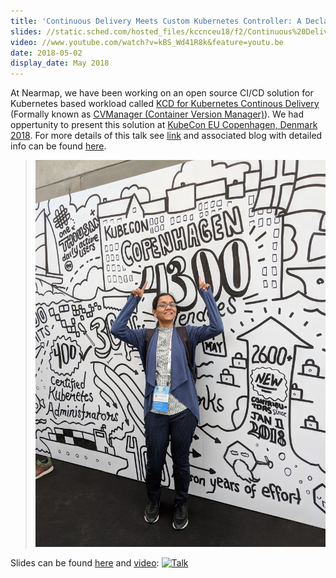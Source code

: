 ```yaml
---
title: 'Continuous Delivery Meets Custom Kubernetes Controller: A Declarative Configuration Approach to CI/CD'
slides: //static.sched.com/hosted_files/kccnceu18/f2/Continuous%20Delivery%20Meets%20Custom%20Kubernetes%20Controller-%20A%20Declarative%20Configuration%20Approach%20to%20CICD.pdf
video: //www.youtube.com/watch?v=kBS_Wd41R8k&feature=youtu.be
date: 2018-05-02
display_date: May 2018
---
```


At Nearmap, we have been working on an open source CI/CD solution for Kubernetes based workload called [KCD for Kubernetes Continous Delivery][kcd] (Formally known as [CVManager (Container Version Manager)][cvmanager]). We had oppertunity to present this solution at [KubeCon EU Copenhagen, Denmark 2018][kubecon_eu_2018]. For more details of this talk see [link][kubecon_eu_kcd] and associated blog with detailed info can be found [here][nearmap_blog_kcd].


<!-- {: .oversized} -->
> ![](/images/kube_con_eu_2018.jpg)

Slides can be found [here][slides] and [video]: 
[![Talk](http://img.youtube.com/vi/kBS_Wd41R8k/0.jpg)](https://www.youtube.com/watch?v=kBS_Wd41R8k)


[#suneetamall]: //twitter.com/search?q=suneetamall
[kcd]: //github.com/nearmap/kcd
[cvmanager]: //github.com/nearmap/cvmanager
[kubecon_eu_2018]: //events.linuxfoundation.org/events/kubecon-cloudnativecon-europe-2018/
[kubecon_eu_kcd]: //kccnceu18.sched.com/event/DquY/continuous-delivery-meets-custom-kubernetes-controller-a-declarative-configuration-approach-to-cicd-suneeta-mall-simon-cochrane-nearmap-intermediate-skill-level-slides-attached
[nearmap_blog_kcd]: //nearmap.io/2018/04/cvmanager-intro/
[video]: //www.youtube.com/watch?v=kBS_Wd41R8k&feature=youtu.be
[slides]: //static.sched.com/hosted_files/kccnceu18/f2/Continuous%20Delivery%20Meets%20Custom%20Kubernetes%20Controller-%20A%20Declarative%20Configuration%20Approach%20to%20CICD.pdf